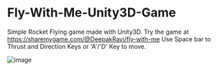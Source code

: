 # Fly-With-Me-Unity3D-Game
 Simple Rocket Flying game made with Unity3D.
 Try the game at https://sharemygame.com/@DeepakRavi/fly-with-me
 Use Space bar to Thrust and Direction Keys or 'A'/'D' Key to move.

![image](https://user-images.githubusercontent.com/60595564/205665580-eefda9a3-c869-468d-bdaf-650d354b85f5.png)
